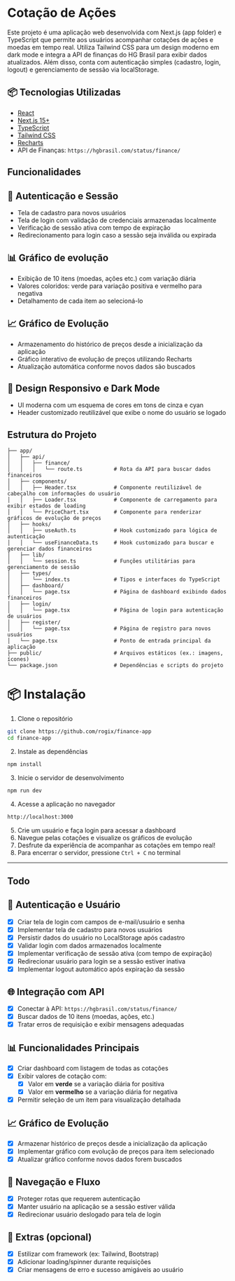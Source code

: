# Cotação de Ações

Este projeto é uma aplicação web desenvolvida com Next.js (app folder) e TypeScript que permite aos usuários acompanhar cotações de ações e moedas em tempo real. Utiliza Tailwind CSS para um design moderno em dark mode e integra a API de finanças do HG Brasil para exibir dados atualizados. Além disso, conta com autenticação simples (cadastro, login, logout) e gerenciamento de sessão via localStorage.

## 📦 Tecnologias Utilizadas

- [React](https://reactjs.org/)
- [Next.js 15+](https://nextjs.org/)
- [TypeScript](https://www.typescriptlang.org/)
- [Tailwind CSS](https://tailwindcss.com/)
- [Recharts](https://recharts.org/en-US/)
- API de Finanças: `https://hgbrasil.com/status/finance/`

## Funcionalidades

## 🔐 Autenticação e Sessão

- Tela de cadastro para novos usuários
- Tela de login com validação de credenciais armazenadas localmente
- Verificação de sessão ativa com tempo de expiração
- Redirecionamento para login caso a sessão seja inválida ou expirada

## 📊 Gráfico de evolução

- Exibição de 10 itens (moedas, ações etc.) com variação diária
- Valores coloridos: verde para variação positiva e vermelho para negativa
- Detalhamento de cada item ao selecioná-lo

## 📈 Gráfico de Evolução

- Armazenamento do histórico de preços desde a inicialização da aplicação
- Gráfico interativo de evolução de preços utilizando Recharts
- Atualização automática conforme novos dados são buscados

## 💅 Design Responsivo e Dark Mode

- UI moderna com um esquema de cores em tons de cinza e cyan
- Header customizado reutilizável que exibe o nome do usuário se logado

## Estrutura do Projeto

```plaintext
├── app/
│   ├── api/
│   │   ├── finance/
│   │   │   └── route.ts          # Rota da API para buscar dados financeiros
│   ├── components/
│   │   ├── Header.tsx            # Componente reutilizável de cabeçalho com informações do usuário
│   │   ├── Loader.tsx            # Componente de carregamento para exibir estados de loading
│   │   └── PriceChart.tsx        # Componente para renderizar gráficos de evolução de preços
│   ├── hooks/
│   │   ├── useAuth.ts            # Hook customizado para lógica de autenticação
│   │   └── useFinanceData.ts     # Hook customizado para buscar e gerenciar dados financeiros
│   ├── lib/
│   │   └── session.ts            # Funções utilitárias para gerenciamento de sessão
│   ├── types/
│   │   └── index.ts              # Tipos e interfaces do TypeScript
│   ├── dashboard/
│   │   └── page.tsx              # Página de dashboard exibindo dados financeiros
│   ├── login/
│   │   └── page.tsx              # Página de login para autenticação de usuários
│   ├── register/
│   │   └── page.tsx              # Página de registro para novos usuários
│   └── page.tsx                  # Ponto de entrada principal da aplicação
├── public/                       # Arquivos estáticos (ex.: imagens, ícones)
└── package.json                  # Dependências e scripts do projeto
```

# 📦 Instalação

1. Clone o repositório

```bash
git clone https://github.com/rogix/finance-app
cd finance-app
```

2. Instale as dependências

```bash
npm install
```

3. Inicie o servidor de desenvolvimento

```bash
npm run dev
```

4. Acesse a aplicação no navegador

```bash
http://localhost:3000
```

5. Crie um usuário e faça login para acessar a dashboard
6. Navegue pelas cotações e visualize os gráficos de evolução
7. Desfrute da experiência de acompanhar as cotações em tempo real!
8. Para encerrar o servidor, pressione `Ctrl + C` no terminal

---

## Todo

## 🔐 Autenticação e Usuário

- [x] Criar tela de login com campos de e-mail/usuário e senha
- [x] Implementar tela de cadastro para novos usuários
- [x] Persistir dados do usuário no LocalStorage após cadastro
- [x] Validar login com dados armazenados localmente
- [x] Implementar verificação de sessão ativa (com tempo de expiração)
- [x] Redirecionar usuário para login se a sessão estiver inativa
- [x] Implementar logout automático após expiração da sessão

## 🌐 Integração com API

- [x] Conectar à API: `https://hgbrasil.com/status/finance/`
- [x] Buscar dados de 10 itens (moedas, ações, etc.)
- [x] Tratar erros de requisição e exibir mensagens adequadas

## 📊 Funcionalidades Principais

- [x] Criar dashboard com listagem de todas as cotações
- [x] Exibir valores de cotação com:
  - [x] Valor em **verde** se a variação diária for positiva
  - [x] Valor em **vermelho** se a variação diária for negativa
- [x] Permitir seleção de um item para visualização detalhada

## 📈 Gráfico de Evolução

- [x] Armazenar histórico de preços desde a inicialização da aplicação
- [x] Implementar gráfico com evolução de preços para item selecionado
- [x] Atualizar gráfico conforme novos dados forem buscados

## 🔁 Navegação e Fluxo

- [x] Proteger rotas que requerem autenticação
- [x] Manter usuário na aplicação se a sessão estiver válida
- [x] Redirecionar usuário deslogado para tela de login

## 💅 Extras (opcional)

- [x] Estilizar com framework (ex: Tailwind, Bootstrap)
- [x] Adicionar loading/spinner durante requisições
- [x] Criar mensagens de erro e sucesso amigáveis ao usuário

